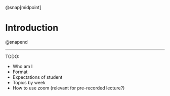 @snap[midpoint]
# Introduction
@snapend

---

TODO:
- Who am I
- Format
- Expectations of student
- Topics by week
- How to use zoom (relevant for pre-recorded lecture?)